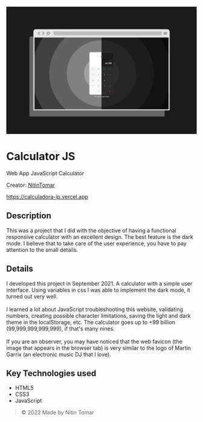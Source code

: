 ![banner](https://raw.githubusercontent.com/IgnacioPrados/CalculadoraJS/master/images/preview.jpg)
# Calculator JS

Web App JavaScript Calculator

Creator: [NitinTomar](https://github.com/nitin0002)

https://calculadora-ip.vercel.app

## Description
This was a project that I did with the objective of having a functional responsive calculator with an excellent design. The best feature is the dark mode. I believe that to take care of the user experience, you have to pay attention to the small details.

## Details
I developed this project in September 2021. A calculator with a simple user interface. Using variables in css I was able to implement the dark mode, it turned out very well.
<br><br>
I learned a lot about JavaScript troubleshooting this website, validating numbers, creating possible character limitations, saving the light and dark theme in the localStorage, etc. The calculator goes up to +99 billion (99,999,999,999,999), if that's many nines.
<br><br>
If you are an observer, you may have noticed that the web favicon (the image that appears in the browser tab) is very similar to the logo of Martin Garrix (an electronic music DJ that I love).

## Key Technologies used
- HTML5
- CSS3
- JavaScript

> © 2022 Made by Nitin Tomar 

